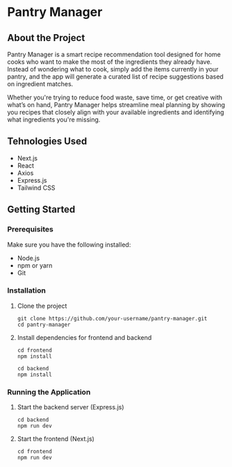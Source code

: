 ﻿# Pantry Manager

## About the Project

Pantry Manager is a smart recipe recommendation tool designed for home cooks who want to make the most of the ingredients they already have. Instead of wondering what to cook, simply add the items currently in your pantry, and the app will generate a curated list of recipe suggestions based on ingredient matches.

Whether you're trying to reduce food waste, save time, or get creative with what’s on hand, Pantry Manager helps streamline meal planning by showing you recipes that closely align with your available ingredients and identifying what ingredients you're missing.

## Tehnologies Used

- Next.js
- React
- Axios
- Express.js
- Tailwind CSS

## Getting Started 

### Prerequisites

Make sure you have the following installed:

- Node.js
- npm or yarn
- Git

### Installation

1. Clone the project
   ```
   git clone https://github.com/your-username/pantry-manager.git
   cd pantry-manager
   ```
2. Install dependencies for frontend and backend
   ```
   cd frontend
   npm install
   ```

   ```
   cd backend
   npm install
   ```

### Running the Application

1. Start the backend server (Express.js)
   ```
   cd backend
   npm run dev
   ```
2. Start the frontend (Next.js)
   ```
   cd frontend
   npm run dev
   ```
